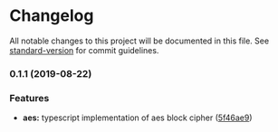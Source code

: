 # Changelog

All notable changes to this project will be documented in this file. See [standard-version](https://github.com/conventional-changelog/standard-version) for commit guidelines.

### 0.1.1 (2019-08-22)


### Features

* **aes:** typescript implementation of aes block cipher ([5f46ae9](https://github.com/cryptico-org/aes/commit/5f46ae9))
